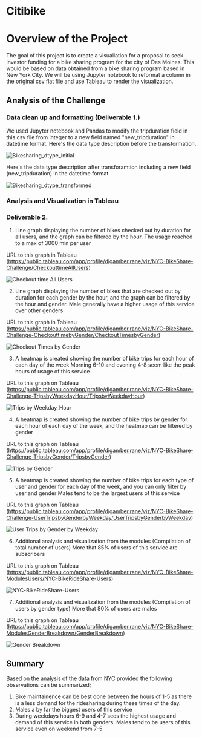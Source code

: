 # Citibike

# Overview of the Project

The goal of this project is to create a visualiation for a proposal to seek investor funding for a bike sharing program for the city of Des Moines. This would be based on data obtained from a bike sharing program based in New York City.
We will be using Jupyter notebook to reformat a column in the original csv flat file and use Tableau to render the visualization.

## Analysis of the Challenge
### Data clean up and formatting (Deliverable 1.)

We used Jupyter notebook and Pandas to modify the tripduration field in this csv file from integer to a new field named "new_tripduration" in datetime format. 
Here's the data type description before the transformation. 

![Bikesharing_dtype_initial](https://user-images.githubusercontent.com/107159218/190541276-ceee254e-363f-422a-a2f8-690a3644cf07.PNG)

Here's the data type description after transforamtion including a new field (new_tripduration) in the datetime format

![Bikesharing_dtype_transformed](https://user-images.githubusercontent.com/107159218/190541431-4d3eb450-c202-41bf-b5ec-84fb7c557bae.PNG)

### Analysis and Visualization in Tableau

### Deliverable 2.
1. Line graph displaying the number of bikes checked out by duration for all users, and the graph can be filtered by the hour.
The usage reached to a max of 3000 min per user

URL to this graph in Tableau (https://public.tableau.com/app/profile/digamber.rane/viz/NYC-BikeShare-Challenge/CheckouttimeAllUsers) 

![Checkout time All Users](https://user-images.githubusercontent.com/107159218/190541981-3b9ed79a-57fb-4aac-b81f-b254c2b0720e.png)

2. Line graph displaying the number of bikes that are checked out by duration for each gender by the hour, and the graph can be filtered by the hour and gender. 
Male generally have a higher usage of this service over other genders

URL to this graph in Tableau (https://public.tableau.com/app/profile/digamber.rane/viz/NYC-BikeShare-Challenge-CheckouttimebyGender/CheckoutTimesbyGender)

![Checkout Times by Gender](https://user-images.githubusercontent.com/107159218/190542310-884a3abd-7a05-4c4c-ab62-0b0fea43e988.png)

3. A heatmap is created showing the number of bike trips for each hour of each day of the week 
Morning 6-10 and evening 4-8 seem like the peak hours of usage of this service

URL to this graph on Tableau (https://public.tableau.com/app/profile/digamber.rane/viz/NYC-BikeShare-Challenge-TripsbyWeekdayHour/TripsbyWeekdayHour)

![Trips by Weekday_Hour](https://user-images.githubusercontent.com/107159218/190542460-dea265b9-2dac-41ee-8483-e807daee8309.png)

4. A heatmap is created showing the number of bike trips by gender for each hour of each day of the week, and the heatmap can be filtered by gender

URL to this graph on Tableau (https://public.tableau.com/app/profile/digamber.rane/viz/NYC-BikeShare-Challenge-TripsbyGender/TripsbyGender)

![Trips by Gender](https://user-images.githubusercontent.com/107159218/190542662-8e86262a-589f-4ce5-ac71-126db9e2ad94.png)

5. A heatmap is created showing the number of bike trips for each type of user and gender for each day of the week, and you can only filter by user and gender
Males tend to be the largest users of this service

URL to this graph on Tableau (https://public.tableau.com/app/profile/digamber.rane/viz/NYC-BikeShare-Challenge-UserTripsbyGenderbyWeekday/UserTripsbyGenderbyWeekday) 

![User Trips by Gender by Weekday](https://user-images.githubusercontent.com/107159218/190542772-a4384468-3f54-4df0-957f-765e00c99ac1.png)

6. Additional analysis and visualization from the modules (Compilation of total number of users)
More that 85% of users of this service are subscribers

URL to this graph on Tableau (https://public.tableau.com/app/profile/digamber.rane/viz/NYC-BikeShare-ModulesUsers/NYC-BikeRideShare-Users)

![NYC-BikeRideShare-Users](https://user-images.githubusercontent.com/107159218/190543253-941d7084-bd12-4064-9247-6356cb030335.png)

7. Additional analysis and visualization from the modules (Compilation of users by gender type)
More that 80% of users are males

URL to this graph on Tableau (https://public.tableau.com/app/profile/digamber.rane/viz/NYC-BikeShare-ModulesGenderBreakdown/GenderBreakdown)

![Gender Breakdown](https://user-images.githubusercontent.com/107159218/190543441-2d34b787-6094-412a-a1eb-acd68338ef1b.png)


## Summary
Based on the analysis of the data from NYC provided the following observations can be summarized;
1. Bike maintainence can be best done between the hours of 1-5 as there is a less demand for the ridesharing during these times of the day.
2. Males a by far the biggest users of this service
3. During weekdays hours 6-9 and 4-7 sees the highest usage and demand of this service in both genders. Males tend to be users of this service even on weekend from 7-5

